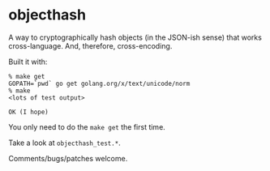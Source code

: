 # objecthash

A way to cryptographically hash objects (in the JSON-ish sense) that works cross-language. And, therefore, cross-encoding.

Built it with:

```
% make get
GOPATH=`pwd` go get golang.org/x/text/unicode/norm
% make
<lots of test output>

OK (I hope)
```

You only need to do the `make get` the first time.

Take a look at `objecthash_test.*`.

Comments/bugs/patches welcome.
